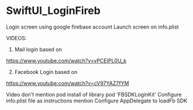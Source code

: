 # SwiftUI_LoginFireb
Login screen using google firebase account
Launch screen on info.plist

VIDEOS:

1. Mail login based on 

https://www.youtube.com/watch?v=vPCEIPL0U_k

2. Facebook Login based on 

https://www.youtube.com/watch?v=cV97YAZ7fYM
 
 Video don't mention
  pod install of library
    pod 'FBSDKLoginKit'
  Configure info.plist file as instructions mention
  Configure AppDelegate to loadFb SDK


